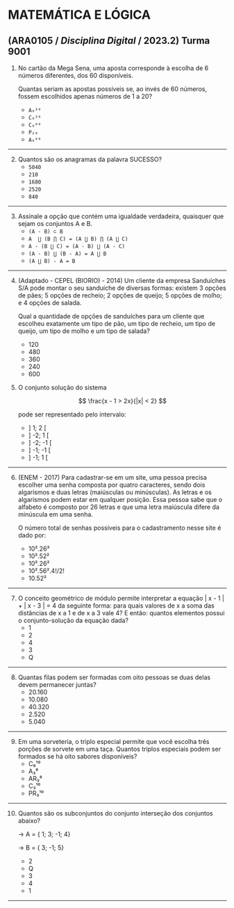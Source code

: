 # MATEMÁTICA E LÓGICA

## (ARA0105 / _Disciplina Digital_ / 2023.2) Turma 9001

1. No cartão da Mega Sena, uma aposta corresponde à escolha de 6 números diferentes, dos 60 dis­poníveis.

   Quantas seriam as apostas possíveis se, ao invés de 60 números, fossem escolhidos apenas números de 1 a 20?

   - `A₆²⁰`
   - `C₆²⁰`
   - `C₆⁶⁰`
   - `P₂₀`
   - `A₆⁶⁰`

---

2. Quantos são os anagramas da palavra SUCESSO?
   - `5040`
   - `210`
   - `1680`
   - `2520`
   - `840`

---

3. Assinale a opção que contém uma igualdade verdadeira, quaisquer que sejam os conjuntos A e B.
   - `(A - B) ⊂ B`
   - `A  ⋃ (B ⋂ C) = (A ⋃ B) ⋂ (A ⋃ C)`
   - `A - (B ⋃ C) = (A - B) ⋃ (A - C)`
   - `(A - B) ⋃ (B - A) = A ⋃ B`
   - `(A ⋃ B) - A = B`

---

4. (Adaptado - CEPEL (BIORIO) - 2014) Um cliente da empresa Sanduíches S/A pode montar o seu sanduíche de diversas formas: existem 3 opções de pães; 5 opções de recheio; 2 opções de queijo; 5 opções de molho; e 4 opções de salada.

   Qual a quantidade de opções de sanduíches para um cliente que escolheu exatamente um tipo de pão, um tipo de recheio, um tipo de queijo, um tipo de molho e um tipo de salada?

   - 120
   - 480
   - 360
   - 240
   - 600

5. O conjunto solução do sistema

   $$
    \frac{x - 1 > 2x}{|x| < 2}
   $$

   pode ser representado pelo intervalo:

   - ] 1; 2 [
   - ] -2; 1 [
   - ] -2; -1 [
   - ] -1; -1 [
   - ] -1; 1 [

---

6. (ENEM - 2017) Para cadastrar-se em um site, uma pessoa precisa escolher uma senha composta por quatro caracteres, sendo dois algarismos e duas letras (maiúsculas ou minúsculas). As letras e os algarismos podem estar em qualquer posição. Essa pessoa sabe que o alfabeto é composto por 26 letras e que uma letra maiúscula difere da minúscula em uma senha.

   O número total de senhas possíveis para o cadastramento nesse site é dado por:

   - 10².26³
   - 10².52²
   - 10².26²
   - 10².56².4!/2!
   - 10.52²

---

7. O conceito geométrico de módulo permite interpretar a equação | x - 1 | + | x - 3 | = 4 da seguinte forma: para quais valores de x a soma das distâncias de x a 1 e de x a 3 vale 4? E então: quantos elementos possui o conjunto-solução da equação dada?
   - 1
   - 2
   - 4
   - 3
   - Q

---

8. Quantas filas podem ser formadas com oito pessoas se duas delas devem permanecer juntas?
   - 20.160
   - 10.080
   - 40.320
   - 2.520
   - 5.040

---

9. Em uma sorveteria, o triplo especial permite que você escolha três porções de sorvete em uma taça. Quantos triplos especiais podem ser formados se há oito sabores disponíveis?
   - C₈¹⁰
   - A₃⁸
   - AR₃⁸
   - C₃¹⁰
   - PR₃¹⁰

---

10. Quantos são os subconjuntos do conjunto interseção dos conjuntos abaixo?

    → A = { 1; 3; -1; 4}

    → B = { 3; -1; 5}

    - 2
    - Q
    - 3
    - 4
    - 1

---
